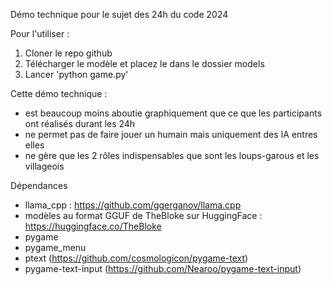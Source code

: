 Démo technique pour le sujet des 24h du code 2024

Pour l'utiliser :
1. Cloner le repo github
2. Télécharger le modèle et placez le dans le dossier models
3. Lancer 'python game.py'


Cette démo technique :
- est beaucoup moins aboutie graphiquement que ce que les participants ont réalisés durant les 24h
- ne permet pas de faire jouer un humain mais uniquement des IA entres elles
- ne gère que les 2 rôles indispensables que sont les loups-garous et les villageois

Dépendances
- llama_cpp : https://github.com/ggerganov/llama.cpp
- modèles au format GGUF de TheBloke sur HuggingFace : https://huggingface.co/TheBloke
- pygame
- pygame_menu
- ptext (https://github.com/cosmologicon/pygame-text)
- pygame-text-input (https://github.com/Nearoo/pygame-text-input)
